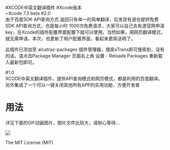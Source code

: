 #XCODE中英文翻译插件
#Xcode版本  
~Xcode 7.3 beta
#2.0  
由于百度SDK API查询方式 返回只有单一的简单翻译，后发现有道也提供免费SDK API查询方式，也是每小时 1000次免费请求，大家可以自己去有道官网申请key，在Xcode的插件配置界面配置下就可以使用。当然如果，用网页翻译模式，
就无需申请。本次，也更新了用户配置界面，看起来更简洁明了。  
  
此插件已添加至 alcatraz-packages 插件管理器，搜索xTrans即可搜索到，没有的话，请点击Package Manager 页面右上角 设置 - Reloads Packages 重新载入最新包即可。  
  
#1.0  
XCODE中英文翻译插件，提供API查询模式和网页模式，都是利用的百度翻译。另外集成了一个可以一键关闭其他所有APP的实用功能，方便开发者
# 用法 #
详见下面的GIF动画图片，图片文件比较大，请耐心等待...

![](http://i1.tietuku.com/02502185ae160529.gif)

The MIT License (MIT)
